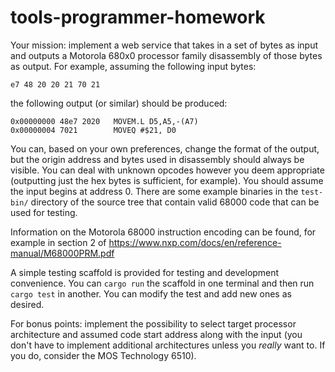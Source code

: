 # tools-programmer-homework

Your mission: implement a web service that takes in a set of bytes as input and outputs a Motorola 680x0 processor 
family disassembly of those bytes as output. For example, assuming the following input bytes:

````
e7 48 20 20 21 70 21 
````

the following output (or similar) should be produced:

````
0x00000000 48e7 2020   MOVEM.L D5,A5,-(A7)
0x00000004 7021        MOVEQ #$21, D0
````

You can, based on your own preferences, change the format of the output, but the origin address and bytes used in
disassembly should always be visible. You can deal with unknown opcodes however you deem appropriate
(outputting just the hex bytes is sufficient, for example). You should assume the input begins at address 0.
There are some example binaries in the `test-bin/` directory of the source tree that contain valid 68000 code that
can be used for testing.

Information on the Motorola 68000 instruction encoding can be found, for example in section 2 of
https://www.nxp.com/docs/en/reference-manual/M68000PRM.pdf

A simple testing scaffold is provided for testing and development convenience. You can `cargo run` the scaffold in 
one terminal and then run `cargo test` in another. You can modify the test and add new ones as desired.

For bonus points: implement the possibility to select target processor architecture and assumed code start address 
along with the input (you don't have to implement additional architectures unless you _really_ want to. If you 
do, consider the MOS Technology 6510).